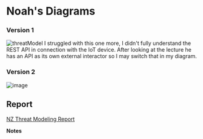 # Noah's Diagrams

### Version 1

![threatModel](https://user-images.githubusercontent.com/63809979/140961478-7076a038-678a-484e-bd73-5a1077f03786.PNG)
I struggled with this one more, I didn't fully understand the REST API in connection with the IoT device. After looking at the lecture he has an API as its own external interactor so I may switch that in my diagram.

### Version 2
![image](https://user-images.githubusercontent.com/63809979/141315621-77c30983-9e58-4ed5-8997-4a8b7a51d9b5.png)


## Report
[NZ Threat Modeling Report](DFD_Assignment/Threat_Modeling_Report_NZ.pdf)


**Notes**
